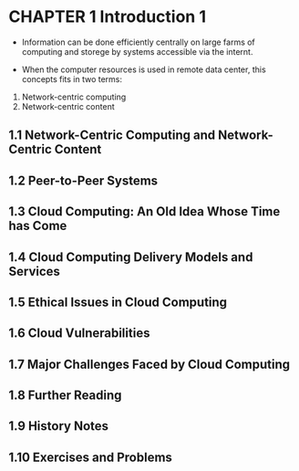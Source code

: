 # CHAPTER 1 Introduction 1
* Information can be done efficiently centrally on large farms of computing and storege by systems accessible via the internt.

* When the computer resources is used in remote data center, this concepts fits in two terms: 
1. Network-centric computing
2. Network-centric content 

<!--
CHAPTER 1 Introduction 1
-->

## 1.1 Network-Centric Computing and Network-Centric Content
## 1.2 Peer-to-Peer Systems
## 1.3 Cloud Computing: An Old Idea Whose Time has Come
## 1.4 Cloud Computing Delivery Models and Services
## 1.5 Ethical Issues in Cloud Computing
## 1.6 Cloud Vulnerabilities
## 1.7 Major Challenges Faced by Cloud Computing
## 1.8 Further Reading
## 1.9 History Notes
## 1.10 Exercises and Problems